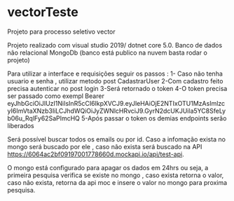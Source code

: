 # vectorTeste
Projeto para processo seletivo vector

Projeto realizado  com visual studio 2019/ dotnet core 5.0.
Banco de dados não relacional MongoDb (banco está publico na nuvem basta rodar o projeto)

Para utilizar a interface e requisições seguir os passos :
1- Caso não tenha usuario e senha , utilizar metodo post CadastrarUser
2-Com cadastro feito precisa autenticar no post login 
3-Será retornado o token
4-O token precisa ser passado como exempl
Bearer eyJhbGciOiJIUzI1NiIsInR5cCI6IkpXVCJ9.eyJleHAiOjE2NTIxOTU1MzAsImlzcyI6ImVtaXNzb3IiLCJhdWQiOiJyZWNlcHRvciJ9.GyrN2dcUKJUila5YC8SfeLyb06u_RqlFy62SaPImcHQ
5-Após passar o token os demias endpoints serão liberados 

Será possível buscar todos os emails ou por id. Caso a infomação exista no mongo será buscado por ele , caso não exista será buscado na API https://6064ac2bf09197001778660d.mockapi.io/api/test-api.

O mongo está configurado para apagar os dados em 24hrs ou seja,  a primeira pesquisa verifica se existe no mongo , caso exista retorna o valor, caso não exista, retorna da api moc e insere o valor no mongo para proxima pesquisa. 
